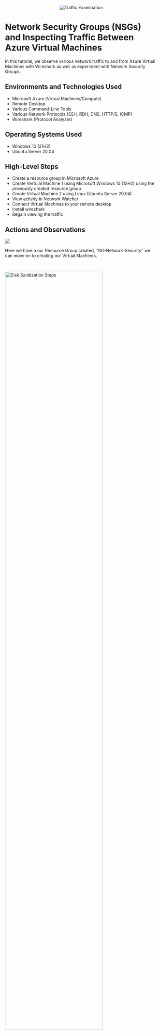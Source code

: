 <p align="center">
<img src="https://i.imgur.com/Ua7udoS.png" alt="Traffic Examination"/>
</p>

<h1>Network Security Groups (NSGs) and Inspecting Traffic Between Azure Virtual Machines</h1>
In this tutorial, we observe various network traffic to and from Azure Virtual Machines with Wireshark as well as experiment with Network Security Groups. <br />





<h2>Environments and Technologies Used</h2>

- Microsoft Azure (Virtual Machines/Compute)
- Remote Desktop
- Various Command-Line Tools
- Various Network Protocols (SSH, RDH, DNS, HTTP/S, ICMP)
- Wireshark (Protocol Analyzer)

<h2>Operating Systems Used </h2>

- Windows 10 (21H2)
- Ubuntu Server 20.04

<h2>High-Level Steps</h2>

- Create a resource group in Microsoft Azure
- Create Vertuial Machine 1 using Microsoft Windows 10 (12H2) using the previously created resource group
- Create Virtual Machine 2 using Linux (Ubuntu Server 20.04)
- View activity in Network Watcher 
- Connect Virtual Machines to your remote desktop
- Install wireshark
- Begain viewing the traffic 

<h2>Actions and Observations</h2>

<p>
<img src="https://https://imgur.com/AA0kZTf" 
</p>
<p>
Here we have a our Resource Group created, "RG-Network-Security" we can move on to creating our Virtual Machines.
</p>
<br />

<p>
<img src="https://https://imgur.com/a/l0czBAT" height="80%" width="80%" alt="Disk Sanitization Steps"/>
</p>
<p>
Here we can see that as we are creating Virtual Machine #1 (VM1) it created its own Virtual Network (Vnet) and Subnet.
</p>
<br />

<p>
<img src="https://https://https://" height="80%" width="80%" alt="Disk Sanitization Steps"/>
</p>
<p>
While creating Virtual Machine #2 (VM2) we can see here that its on the same network as (VM1).
</p>
<br />
<img src="https://imgur.com/i1C0PrV" height="80%" width=80%" alt="DIsk Sanitization Steps"/>

                                                                                          
We can see here that both Virtual Mschines have been created and we can view them in the Network Watcher in Azure.
                                                                                          

<img scr="https://imgur.com/36Lk4eJ" height="80%" width="80%" alt="Disk Sanitization Steps"/>
                                                                                           
We are now connecting our Virtual Machines to your remote desktop.
                                                                                           

<img scr="https://imgur.com/sDUgW9a" height="80%" width="80%" alt="Disk Sanitization Steps"/>
                                                                                           
We have now installed Wireshark, and we will begain to view some traffic.                                                                                           


<img scr="https://imgur.com/ALkSSAe" hight="80%" width="80%" alt="Disk Sanitization Steps"/>

After connecting VM1 and VM2 we are using "icmp" to make sure that everything is connecting well by using "ping" to message VM2 from VM1 and see the cumminication.                                                                                         
                                                                                           

<img scr="https://imgur.com/cGEoDGj" hight="80%" width="80%" alt="Disk Sanitization Steps"/>
                                                                                           
Here we are running a few tests to ensure we have a connection, as you can see after checking the connetion between Virtual Machine #1 and Virtual Machine #2 I
                                                     
checked to see if I could connect to "www.google.com" I was able to get a response from google, I actually tried google a few times. Furthemore I went into the VM2 to deny "icmp" traffic and as you can see there is a request time out, so I'll go back in to restore it.


<img scr="https://imgur.com/VqTMRmn" hight="80%" width="80%" alt="Disk Sanitization Steps"/>
                                                                                          
So after removing the security rule to deny Icmp ping, we can see that the connection was restored.                                                                                          

                                                                                           
